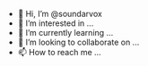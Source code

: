 - 👋 Hi, I’m @soundarvox
- 👀 I’m interested in ...
- 🌱 I’m currently learning ...
- 💞️ I’m looking to collaborate on ...
- 📫 How to reach me ...

<!---
soundarvox/soundarvox is a ✨ special ✨ repository because its `README.md` (this file) appears on your GitHub profile.
You can click the Preview link to take a look at your changes.
--->
